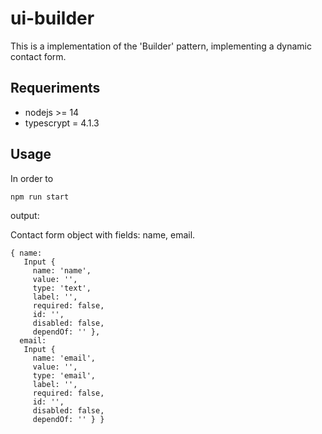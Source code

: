 # ui-builder
This is a implementation of the 'Builder' pattern, implementing a dynamic contact form.

## Requeriments
- nodejs >= 14
- typescrypt = 4.1.3

## Usage
In order to 

`npm run start`

output: 

Contact form object with fields: name, email.

```
{ name: 
   Input {
     name: 'name',
     value: '',
     type: 'text',
     label: '',
     required: false,
     id: '',
     disabled: false,
     dependOf: '' },
  email: 
   Input {
     name: 'email',
     value: '',
     type: 'email',
     label: '',
     required: false,
     id: '',
     disabled: false,
     dependOf: '' } }
```
